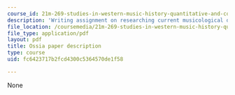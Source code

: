 ```yaml
---
course_id: 21m-269-studies-in-western-music-history-quantitative-and-computational-approaches-to-music-history-spring-2012
description: 'Writing assignment on researching current musicological database projects '
file_location: /coursemedia/21m-269-studies-in-western-music-history-quantitative-and-computational-approaches-to-music-history-spring-2012/fc6423717b2fcd4300c5364570de1f58_MIT21M_269S12_paper.pdf
file_type: application/pdf
layout: pdf
title: Ossia paper description
type: course
uid: fc6423717b2fcd4300c5364570de1f58

---
```

None